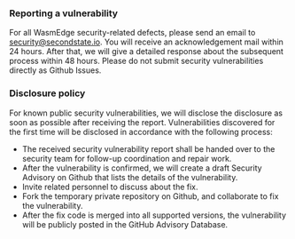 ### Reporting a vulnerability
For all WasmEdge security-related defects, please send an email to security@secondstate.io. You will receive an acknowledgement mail within 24 hours. After that, we will give a detailed response about the subsequent process within 48 hours. Please do not submit security vulnerabilities directly as Github Issues.


### Disclosure policy
For known public security vulnerabilities, we will disclose the disclosure as soon as possible after receiving the report. Vulnerabilities discovered for the first time will be disclosed in accordance with the following process:

* The received security vulnerability report shall be handed over to the security team for follow-up coordination and repair work.
* After the vulnerability is confirmed, we will create a draft Security Advisory on Github that lists the details of the vulnerability.
* Invite related personnel to discuss about the fix.
* Fork the temporary private repository on Github, and collaborate to fix the vulnerability.
* After the fix code is merged into all supported versions, the vulnerability will be publicly posted in the GitHub Advisory Database.
